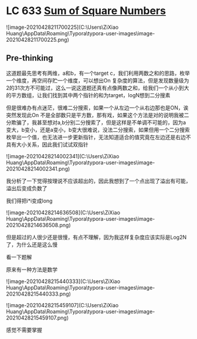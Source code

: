 # LC 633 [ Sum of Square Numbers](https://leetcode-cn.com/problems/sum-of-square-numbers/)

![image-20210428211700225](C:\Users\ZiXiao Huang\AppData\Roaming\Typora\typora-user-images\image-20210428211700225.png)

## Pre-thinking

这道题最先思考有两维，a和b，有一个target c，我们利用两数之和的思路，枚举一个维度，再空间存贮一个维度，可以想出On 复杂度的算法，但是发现数量级为2的31次方不可能过，这么一说这道题还真有点像两数之和，给我们一个从小到大的平方数组，让我们找到其中两个指针的和为target，logN想到二分搜素

但是很难办有点迷茫，很难二分搜索，如果一个从左边一个从右边那也是ON，诶突然发现此On 不是全部数只是平方数，那有戏，如果这个方法是对的说明我被二分欺骗了，我甚至想对a,b分别二分搜索了，但是这样是不单调不可能的，因为a变大，b变小，还是a变小，b变大很难说，没法二分搜索，如果但用一个二分搜索枚举出一个值，也无法进一步更新指针，无法知道适合的值究竟在左边还是右边不具有大小关系，因此我们试试双指针

![image-20210428214002341](C:\Users\ZiXiao Huang\AppData\Roaming\Typora\typora-user-images\image-20210428214002341.png)

我分析了一下觉得按理说不应该超出的，因此我想到了一个点出现了溢出有可能，溢出后变成负数了

我们得把i*i变成long

![image-20210428214636508](C:\Users\ZiXiao Huang\AppData\Roaming\Typora\typora-user-images\image-20210428214636508.png)

但是超过的人很少还是很慢，有点不理解，因为我这样复杂度应该实际是Log2N了，为什么还是这么慢

看一下题解

原来有一种方法是数学

![image-20210428215440333](C:\Users\ZiXiao Huang\AppData\Roaming\Typora\typora-user-images\image-20210428215440333.png)

![image-20210428215459107](C:\Users\ZiXiao Huang\AppData\Roaming\Typora\typora-user-images\image-20210428215459107.png)

感觉不需要掌握